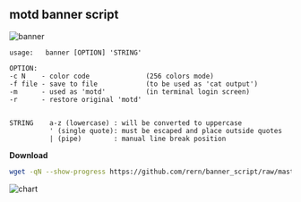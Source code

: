 motd banner script
---

![banner](https://github.com/rern/banner_script/blob/master/banner.png)  

```
usage:   banner [OPTION] 'STRING'

OPTION:
-c N    - color code              (256 colors mode)
-f file - save to file            (to be used as 'cat output')
-m      - used as 'motd'          (in terminal login screen)
-r      - restore original 'motd'


STRING    a-z (lowercase) : will be converted to uppercase
          ' (single quote): must be escaped and place outside quotes
          | (pipe)        : manual line break position
```

**Download**
```sh
wget -qN --show-progress https://github.com/rern/banner_script/raw/master/banner -P /usr/local/bin; chmod +x /usr/local/bin/banner
```
![chart](https://github.com/rern/banner_script/blob/master/color_chart.png)
